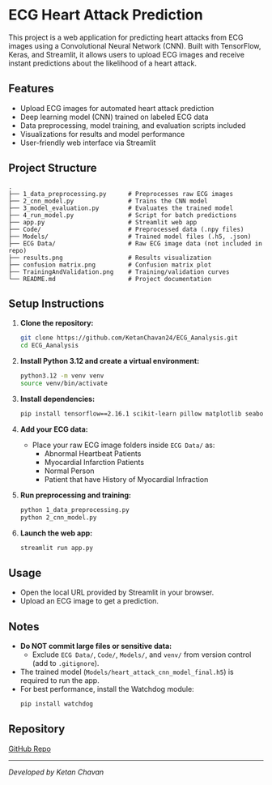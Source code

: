 # ECG Heart Attack Prediction

This project is a web application for predicting heart attacks from ECG images using a Convolutional Neural Network (CNN). Built with TensorFlow, Keras, and Streamlit, it allows users to upload ECG images and receive instant predictions about the likelihood of a heart attack.

## Features
- Upload ECG images for automated heart attack prediction
- Deep learning model (CNN) trained on labeled ECG data
- Data preprocessing, model training, and evaluation scripts included
- Visualizations for results and model performance
- User-friendly web interface via Streamlit

## Project Structure
```
.
├── 1_data_preprocessing.py      # Preprocesses raw ECG images
├── 2_cnn_model.py               # Trains the CNN model
├── 3_model_evaluation.py        # Evaluates the trained model
├── 4_run_model.py               # Script for batch predictions
├── app.py                       # Streamlit web app
├── Code/                        # Preprocessed data (.npy files)
├── Models/                      # Trained model files (.h5, .json)
├── ECG Data/                    # Raw ECG image data (not included in repo)
├── results.png                  # Results visualization
├── confusion matrix.png         # Confusion matrix plot
├── TrainingAndValidation.png    # Training/validation curves
└── README.md                    # Project documentation
```

## Setup Instructions
1. **Clone the repository:**
   ```sh
   git clone https://github.com/KetanChavan24/ECG_Aanalysis.git
   cd ECG_Aanalysis
   ```
2. **Install Python 3.12 and create a virtual environment:**
   ```sh
   python3.12 -m venv venv
   source venv/bin/activate
   ```
3. **Install dependencies:**
   ```sh
   pip install tensorflow==2.16.1 scikit-learn pillow matplotlib seaborn streamlit
   ```
4. **Add your ECG data:**
   - Place your raw ECG image folders inside `ECG Data/` as:
     - Abnormal Heartbeat Patients
     - Myocardial Infarction Patients
     - Normal Person
     - Patient that have History of Myocardial Infraction

5. **Run preprocessing and training:**
   ```sh
   python 1_data_preprocessing.py
   python 2_cnn_model.py
   ```

6. **Launch the web app:**
   ```sh
   streamlit run app.py
   ```

## Usage
- Open the local URL provided by Streamlit in your browser.
- Upload an ECG image to get a prediction.

## Notes
- **Do NOT commit large files or sensitive data:**
  - Exclude `ECG Data/`, `Code/`, `Models/`, and `venv/` from version control (add to `.gitignore`).
- The trained model (`Models/heart_attack_cnn_model_final.h5`) is required to run the app.
- For best performance, install the Watchdog module:
  ```sh
  pip install watchdog
  ```

## Repository
[GitHub Repo](https://github.com/KetanChavan24/ECG_Aanalysis.git)

---

*Developed by Ketan Chavan* 